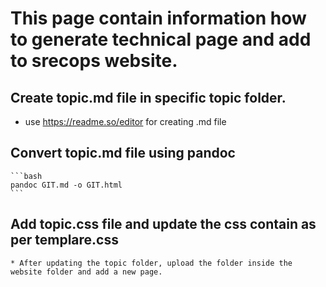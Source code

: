 # This page contain information how to generate technical page and add to srecops website.

## Create topic.md file in specific topic folder.
   * use https://readme.so/editor for creating .md file

## Convert topic.md file using pandoc
    ```bash
    pandoc GIT.md -o GIT.html
    ```
 ## Add topic.css file and update the css contain as per templare.css
    * After updating the topic folder, upload the folder inside the website folder and add a new page.

